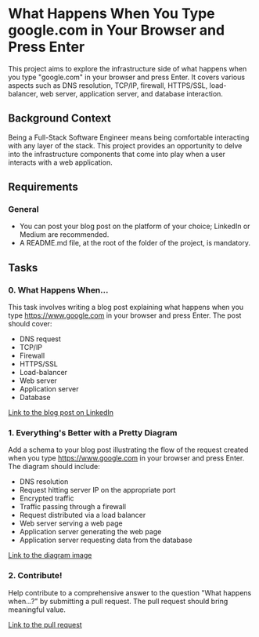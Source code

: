 # What Happens When You Type google.com in Your Browser and Press Enter

This project aims to explore the infrastructure side of what happens when you type "google.com" in your browser and press Enter. It covers various aspects such as DNS resolution, TCP/IP, firewall, HTTPS/SSL, load-balancer, web server, application server, and database interaction.

## Background Context

Being a Full-Stack Software Engineer means being comfortable interacting with any layer of the stack. This project provides an opportunity to delve into the infrastructure components that come into play when a user interacts with a web application.

## Requirements

### General

- You can post your blog post on the platform of your choice; LinkedIn or Medium are recommended.
- A README.md file, at the root of the folder of the project, is mandatory.

## Tasks

### 0. What Happens When...

This task involves writing a blog post explaining what happens when you type https://www.google.com in your browser and press Enter. The post should cover:

- DNS request
- TCP/IP
- Firewall
- HTTPS/SSL
- Load-balancer
- Web server
- Application server
- Database

[Link to the blog post on LinkedIn](https://www.linkedin.com/posts/delsa-marasha_google-activity-7164591019806728193--mHO?utm_source=share&utm_medium=member_desktop)

### 1. Everything's Better with a Pretty Diagram

Add a schema to your blog post illustrating the flow of the request created when you type https://www.google.com in your browser and press Enter. The diagram should include:

- DNS resolution
- Request hitting server IP on the appropriate port
- Encrypted traffic
- Traffic passing through a firewall
- Request distributed via a load balancer
- Web server serving a web page
- Application server generating the web page
- Application server requesting data from the database

[Link to the diagram image](https://drive.google.com/file/d/1-4gct67pa_h1KH0uBwSvJr_RSUlTEKGP/view?usp=sharing)

### 2. Contribute!

Help contribute to a comprehensive answer to the question "What happens when...?" by submitting a pull request. The pull request should bring meaningful value.

[Link to the pull request](https://github.com/alex/what-happens-when#the-g-key-is-pressed)
